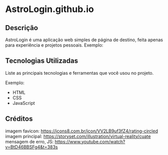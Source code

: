 # AstroLogin.github.io

## Descrição
AstroLogin é uma aplicação web simples de página de destino, feita apenas para experiência e projetos pessoais.
Exemplo:

## Tecnologias Utilizadas
Liste as principais tecnologias e ferramentas que você usou no projeto.

Exemplo:
- HTML
- CSS
- JavaScript

## Créditos
imagem favicon: https://icons8.com.br/icon/VV2LB9uf3fZ4/rating-circled 
imagem principal: https://storyset.com/illustration/virtual-reality/cuate
mensagem de erro, JS: https://www.youtube.com/watch?v=BtD46BBSFg4&t=383s
